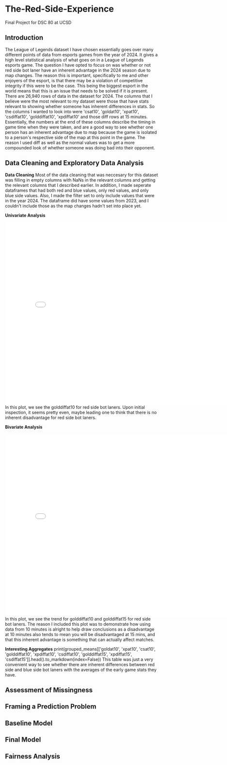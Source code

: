 # The-Red-Side-Experience
Final Project for DSC 80 at UCSD

## Introduction
The League of Legends dataset I have chosen essentially goes over many different points of data from esports games from the year of 2024. It gives a high level statistical analysis of what goes on in a League of Legends esports game. The question I have opted to focus on was whether or not red side bot laner have an inherent advantage in the 2024 season due to map changes. The reason this is important, specifically to me and other enjoyers of the esport, is that there may be a violation of competitive integrity if this were to be the case. This being the biggest esport in the world means that this is an issue that needs to be solved if it is present. There are 26,940 rows of data in the dataset for 2024. The columns that I believe were the most relevant to my dataset were those that have stats relevant to showing whether someone has inherent differences in stats. So the columns I wanted to look into were 'csat10', 'goldat10', 'xpat10', 'csdiffat10', 'golddiffat10', 'xpdiffat10' and those diff rows at 15 minutes. Essentially, the numbers at the end of these columns describe the timing in game time when they were taken, and are a good way to see whether one person has an inherent advantage due to map because the game is isolated to a person's respective side of the map at this point in the game. The reason I used diff as well as the normal values was to get a more compounded look of whether someone was doing bad into their opponent.

## Data Cleaning and Exploratory Data Analysis
**Data Cleaning**
Most of the data cleaning that was neccesary for this dataset was filling in empty columns with NaNs in the relevant columns and getting the relevant columns that I described earlier. In addition, I made seperate dataframes that had both red and blue values, only red values, and only blue side values. Also, I made the filter set to only include values that were in the year 2024. The dataframe did have some values from 2023, and I couldn't include those as the map changes hadn't set into place yet.

**Univariate Analysis**
<iframe
  src="assets/uni.html"
  width="800"
  height="600"
  frameborder="0"
></iframe>
In this plot, we see the golddiffat10 for red side bot laners. Upon initial inspection, it seems pretty even, maybe leading one to think that there is no inherent disadvantage for red side bot laners.


**Bivariate Analysis**
<iframe
  src="assets/bi.html"
  width="800"
  height="600"
  frameborder="0"
></iframe>
In this plot, we see the trend for golddiffat10 and golddiffat15 for red side bot laners. The reason I included this plot was to demonstrate how using data from 10 minutes is alright to help draw conclusions as a disadvantage at 10 minutes also tends to mean you will be disadvantaged at 15 mins, and that this inherent advantage is something that can actually affect matches.

**Interesting Aggregates**
print(grouped_means[['goldat10', 'xpat10', 'csat10', 'golddiffat10', 'xpdiffat10', 'csdiffat10', 'golddiffat15', 'xpdiffat15', 'csdiffat15']].head().to_markdown(index=False))
This table was just a very convenient way to see whether there are inherent differences between red side and blue side bot laners with the averages of the early game stats they have.

## Assessment of Missingness

## Framing a Prediction Problem

## Baseline Model

## Final Model

## Fairness Analysis